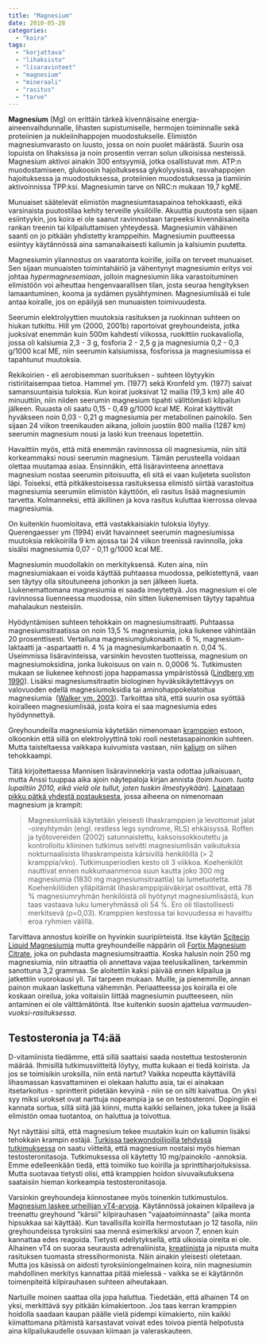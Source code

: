 ```yaml
---
title: "Magnesium"
date: 2010-05-28
categories: 
  - "koira"
tags: 
  - "korjattava"
  - "lihaksisto"
  - "lisaravinteet"
  - "magnesium"
  - "mineraali"
  - "rasitus"
  - "tarve"
---
```


**Magnesium** (Mg) on erittäin tärkeä kivennäisaine energia-aineenvaihdunnalle, lihasten supistumiselle, hermojen toiminnalle sekä proteiinien ja nukleiinihappojen muodostukselle. Elimistön magnesiumvarasto on luusto, jossa on noin puolet määrästä. Suurin osa lopuista on lihaksissa ja noin prosentin verran solun ulkoisissa nesteissä. Magnesium aktivoi ainakin 300 entsyymiä, jotka osallistuvat mm. ATP:n muodostamiseen, glukoosin hajoituksessa glykolyysissä, rasvahappojen hajoituksessa ja muodostuksessa, proteiinien muodostuksessa ja tiamiinin aktivoinnissa TPP:ksi. Magnesiumin tarve on NRC:n mukaan 19,7 kgME.

<!--more-->

Munuaiset säätelevät elimistön magnesiumtasapainoa tehokkaasti, eikä varsinaista puutostilaa kehity terveille yksilöille. Akuuttia puutosta sen sijaan esiintyykin, jos koira ei ole saanut ravinnostaan tarpeeksi kivennäisaineita rankan treenin tai kilpailuttamisen yhteydessä. Magnesiumin vähäinen saanti on jo pitkään yhdistetty kramppeihin. Magnesiumin puutteessa esiintyy käytännössä aina samanaikaisesti kaliumin ja kalsiumin puutetta.

Magnesiumin yliannostus on vaaratonta koirille, joilla on terveet munuaiset. Sen sijaan munuaisten toimintahäiriö ja vähentynyt magnesiumin eritys voi johtaa _hypermagnesemiaan_, jolloin magnesiumin liika varastoituminen elimistöön voi aiheuttaa hengenvaarallisen tilan, josta seuraa hengityksen lamaantuminen, kooma ja sydämen pysähtyminen. Magnesiumlisää ei tule antaa koiralle, jos on epäilyjä sen munuaisten toimivuudesta.

Seerumin elektrolyyttien muutoksia rasituksen ja ruokinnan suhteen on hiukan tutkittu. Hill ym (2000, 2001b) raportoivat greyhoundeista, jotka juoksivat enemmän kuin 500m kahdesti viikossa, ruokittiin ruokavaliolla, jossa oli kalsiumia 2,3 - 3 g, fosforia 2 - 2,5 g ja magnesiumia 0,2 - 0,3 g/1000 kcal ME, niin seerumin kalsiumissa, fosforissa ja magnesiumissa ei tapahtunut muutoksia.

Rekikoirien - eli aerobisemman suorituksen - suhteen löytyykin ristiriitaisempaa tietoa. Hammel ym. (1977) sekä Kronfeld ym. (1977) saivat samansuuntaisia tuloksia. Kun koirat juoksivat 12 mailia (19,3 km) alle 40 minuuttiin, niin niiden seerumin magnesium tipahti välittömästi kilpailun jälkeen. Ruuasta oli saatu 0,15 - 0,49 g/1000 kcal ME. Koirat käyttivät hyväkseen noin 0,03 - 0,21 g magnesiumia per metabolinen painokilo. Sen sijaan 24 viikon treenikauden aikana, jolloin juostiin 800 mailia (1287 km) seerumin magnesium nousi ja laski kun treenaus lopetettiin.

Havaittiin myös, että mitä enemmän ravinnossa oli magnesiumia, niin sitä korkeammaksi nousi seerumin magnesium. Tämän perusteella voidaan olettaa muutamaa asiaa. Ensinnäkin, että lisäravinteena annettava magnesium nostaa seerumin pitoisuutta, eli sitä ei vaan kuljeteta suoliston läpi. Toiseksi, että pitkäkestoisessa rasituksessa elimistö siirtää varastoitua magnesiumia seerumiin elimistön käyttöön, eli rasitus lisää magnesiumin tarvetta. Kolmanneksi, että äkillinen ja kova rasitus kuluttaa kierrossa olevaa magnesiumia.

On kuitenkin huomioitava, että vastakkaisiakin tuloksia löytyy. Querengaesser ym (1994) eivät havainneet seerumin magnesiumissa muutoksia rekikoirilla 9 km ajossa tai 24 viikon treenissä ravinnolla, joka sisälsi magnesiumia 0,07 - 0,11 g/1000 kcal ME.

Magnesiumin muodollakin on merkityksensä. Kuten aina, niin magnesiumiakaan ei voida käyttää puhtaassa muodossa, pelkistettynä, vaan sen täytyy olla sitoutuneena johonkin ja sen jälkeen liueta. Liukenemattomana magnesiumia ei saada imeytettyä. Jos magnesium ei ole ravinnossa liuenneessa muodossa, niin sitten liukenemisen täytyy tapahtua mahalaukun nesteisiin.

Hyödyntämisen suhteen tehokkain on magnesiumsitraatti. Puhtaassa magnesiumsitraatissa on noin 13,5 % magnesiumia, joka liukenee vähintään 20 prosenttisesti. Vertailuna magnesiumglukonaatti n. 6 %, magnesium-laktaatti ja -aspartaatti n. 4 % ja magnesiumkarbonaatin n. 0,04 %. Useimmissa lisäravinteissa, varsinkin hevosten tuotteissa, magnesium on magnesiumoksidina, jonka liukoisuus on vain n. 0,0006 %. Tutkimusten mukaan se liukenee kehnosti jopa happamassa ympäristössä ([Lindberg ym 1990](http://www.ncbi.nlm.nih.gov/pubmed/2407766?ordinalpos=1&itool=EntrezSystem2.PEntrez.Pubmed.Pubmed_ResultsPanel.Pubmed_DiscoveryPanel.Pubmed_Discovery_RA&linkpos=3&log$=relatedarticles&logdbfrom=pubmed)). Lisäksi magnesiumsitraatin biologinen hyväksikäytettävyys on valovuoden edellä magnesiumoksidia tai aminohappokelatoitua magnesiumia  ([Walker ym. 2003](http://www.ncbi.nlm.nih.gov/pubmed/14596323)). Tarkoittaa sitä, että suurin osa syöttää koiralleen magnesiumlisää, josta koira ei saa magnesiumia edes hyödynnettyä.

Greyhoundeilla magnesiumia käytetään nimenomaan [kramppien](https://www.katiska.eu/tieto/loukkaantumiset-ja-vammat/krampit/) estoon, olkoonkin että sillä on elektrolyyttinä toki rooli nestetasapainonkin suhteen. Mutta taisteltaessa vaikkapa kuivumista vastaan, niin [kalium](https://www.katiska.eu/tieto/koira-tarve-mineraali/kalium/) on siihen tehokkaampi.

Tätä kirjoitettaessa Mannisen lisäravinnekirja vasta odottaa julkaisuaan, mutta Anssi tuuppaa aika ajoin näytepaloja kirjan annista (_toim.huom. tuota lupailtiin 2010, eikä vielä ole tullut, joten tuskin ilmestyykään_). [Lainataan pikku pätkä yhdestä postauksesta](http://manninen-nutraceuticals.blogspot.com/2010/01/taas-pukkaa-naytepatkaa.html), jossa aiheena on nimenomaan magnesium ja krampit:

> Magnesiumlisää käytetään yleisesti lihaskramppien ja levottomat jalat -oireyhtymän (engl. restless legs syndrome, RLS) ehkäisyssä. Roffen ja työtovereiden (2002) satunnaistettu, kaksoissokkoutettu ja kontrolloitu kliininen tutkimus selvitti magnesiumlisän vaikutuksia nokturnaalisista lihaskrampeista kärsivillä henkilöillä (> 2 kramppia/vko). Tutkimusperiodien kesto oli 3 viikkoa. Koehenkilöt nauttivat ennen nukkumaanmenoa suun kautta joko 300 mg magnesiumia (1830 mg magnesiumsitraattia) tai lumetuotetta. Koehenkilöiden ylläpitämät lihaskramppipäiväkirjat osoittivat, että 78 % magnesiumryhmän henkilöistä oli hyötynyt magnesiumlisästä, kun taas vastaava luku lumeryhmässä oli 54 %. Ero oli tilastollisesti merkitsevä (p=0,03). Kramppien kestossa tai kovuudessa ei havaittu eroa ryhmien välillä.

Tarvittava annostus koirille on hyvinkin suuripiirteistä. Itse käytän [Scitecin Liquid Magnesiumia](http://www.sporttimekka.fi/scitec-liquid-magnesium-1000-p-804.html) mutta greyhoundeille näppärin oli [Fortix Magnesium Citrate](https://sporttimekka.fi/tuote/gymbeam-magnesium-citrate-250-g/), joka on puhdasta magnesiumsitraattia. Koska halusin noin 250 mg magnesiumia, niin sitraattia oli annettava vajaa teelusikallinen, tarkemmin sanottuna 3,2 grammaa. Se aloitettiin kaksi päivää ennen kilpailua ja jatkettiin vuorokausi yli. Tai tarpeen mukaan. Muille, ja pienemmille, annan painon mukaan laskettuna vähemmän. Periaatteessa jos koiralla ei ole koskaan oireilua, joka voitaisiin liittää magnesiumin puutteeseen, niin antaminen ei ole välttämätöntä. Itse kuitenkin suosin ajattelua _varmuuden-vuoksi-rasituksessa_.

## Testosteronia ja T4:ää

D-vitamiinista tiedämme, että sillä saattaisi saada nostettua testosteronin määrää. Ihmisillä tutkimusviitteitä löytyy, mutta kukaan ei tiedä koirista. Ja jos se toimisikin uroksilla, niin entä nartut? Vaikka nopeutta käyttävillä lihasmassan kasvattaminen ei olekaan haluttu asia, tai ei ainakaan itsetarkoitus - sprintterit pidetään kevyinä - niin se on silti kaivattua. On yksi syy miksi urokset ovat narttuja nopeampia ja se on testosteroni. Dopingiin ei kannata sortua, sillä siitä jää kiinni, mutta kaikki sellainen, joka tukee ja lisää elimistön omaa tuotantoa, on haluttua ja toivottua.

Nyt näyttäisi siltä, että magnesium tekee muutakin kuin on kaliumin lisäksi tehokkain krampin estäjä. [Turkissa taekwondoilijoilla tehdyssä tutkimuksessa](http://www.ncbi.nlm.nih.gov/pubmed/20352370) on saatu viitteitä, että magnesium nostaisi myös hieman testosteronitasoja. Tutkimuksessa oli käytetty 10 mg/painokilo -annoksia. Emme edelleenkään tiedä, että toimiiko tuo koirilla ja sprinttiharjoituksissa. Mutta suotavaa tietysti olisi, että kramppien hoidon sivuvaikutuksena saataisiin hieman korkeampia testosteronitasoja.

Varsinkin greyhoundeja kiinnostanee myös toinenkin tutkimustulos. [Magnesium laskee urheilijan vT4-arvoja](http://www.ncbi.nlm.nih.gov/pubmed/17984925). Käytännössä jokainen kilpaileva ja treenattu greyhound "kärsii" kilpirauhasen "vajaatoiminnasta" (aika monta hipsukkaa sai käyttää). Kun tavallisilla koirilla hermostutaan jo 12 tasolla, niin greyhoundeissa tyroksiini saa mennä esimerkiksi arvoon 7, ennen kuin kannattaa edes reagoida. Tietysti edellytyksellä, että ulkoisia oireita ei ole. Alhainen vT4 on suoraa seurausta adrenaliinista, [kreatiinista](https://www.katiska.eu/ruokinta/lisaravinteet/kreatiini/ "Kreatiini") ja nipusta muita rasituksen tuomasta stressihormonista. Näin ainakin yleisesti oletetaan. Mutta jos käsissä on aidosti tyroksiiniongelmainen koira, niin magnesiumin mahdollinen merkitys kannattaa pitää mielessä - vaikka se ei käytännön toimenpiteitä kilpirauhasen suhteen aiheutakaan.

Nartuille moinen saattaa olla jopa haluttua. Tiedetään, että alhainen T4 on yksi, merkittävä syy pitkään kiimakiertoon. Jos taas kerran kramppien hoidolla saadaan kaupan päälle vielä pidempi kiimakierto, niin kaikki kiimattomana pitämistä karsastavat voivat edes toivoa pientä helpotusta aina kilpailukaudelle osuvaan kiimaan ja valeraskauteen.
